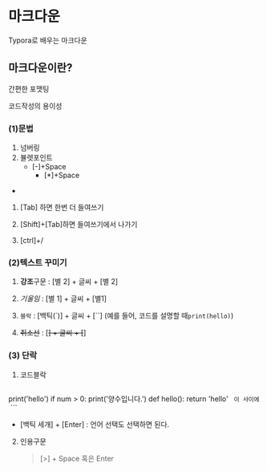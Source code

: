 # 마크다운

Typora로 배우는 마크다운



## 마크다운이란?

간편한 포맷팅

코드작성의 용이성

### (1)문법

1. 넘버링
2. 뷸렛포인트
   - [-]+Space
     - [*]+Space

+ 

1. [Tab] 하면 한번 더 들여쓰기
2. [Shift]+[Tab]하면 들여쓰기에서 나가기

5. [ctrl]+/

### (2)텍스트 꾸미기

1. **강조**구문 : [별 2] + 글씨 + [별 2]
2. *기울임* : [별 1]  + 글씨 + [별1]
3. `블락` : [백틱(`)] + 글씨 + [``] (예를 들어, 코드를 설명할 때```print(hello)```) 

4. ~~취소선~~  : [~~] + 글씨 + [~~]



### (3) 단락

1. 코드블락

    ```python
print('hello')
if num > 0:
    print('양수입니다.')
def hello():
    return 'hello'
​```
이 사이에
​```
    ```

+ [백틱 세개] + [Enter] : 언어 선택도 선택하면 된다.



2. 인용구문

   >
   >
   >[>] + Space 혹은 Enter

   



